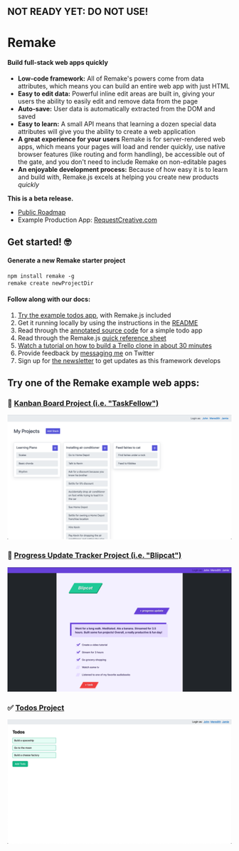## NOT READY YET: DO NOT USE!

# Remake

#### Build full-stack web apps quickly

* **Low-code framework:** All of Remake's powers come from data attributes, which means you can build an entire web app with just HTML
* **Easy to edit data:** Powerful inline edit areas are built in, giving your users the ability to easily edit and remove data from the page
* **Auto-save:** User data is automatically extracted from the DOM and saved
* **Easy to learn:** A small API means that learning a dozen special data attributes will give you the ability to create a web application
* **A great experience for your users** Remake is for server-rendered web apps, which means your pages will load and render quickly, use native browser features (like routing and form handling), be accessible out of the gate, and you don't need to include Remake on non-editable pages
* **An enjoyable development process:** Because of how easy it is to learn and build with, Remake.js excels at helping you create new products _quickly_

**This is a beta release.** 
* [Public Roadmap](https://trello.com/b/BXvugSjT/remake)
* Example Production App: [RequestCreative.com](https://requestcreative.com)

## Get started! 🤓

#### Generate a new Remake starter project

```
npm install remake -g
remake create newProjectDir
```

#### Follow along with our docs:

1. [Try the example todos app](https://github.com/panphora/remake-todos), with Remake.js included 
2. Get it running locally by using the instructions in the [README](https://github.com/panphora/remake-todos/blob/master/README.md)
3. Read through the [annotated source code](https://gist.github.com/panphora/5f5657e8bb3b418d55eb68d7e17f1ed8) for a simple todo app
4. Read through the Remake.js [quick reference sheet](https://gist.github.com/panphora/0a71e6394d96ee9efd9d5711702bfc1c)
5. [Watch a tutorial on how to build a Trello clone in about 30 minutes](https://www.youtube.com/watch?v=H_FvfswKufo)
6. Provide feedback by [messaging me](https://twitter.com/panphora) on Twitter
7. Sign up for [the newsletter](https://mailchi.mp/59def7603a0f/remake) to get updates as this framework develops


## Try one of the Remake example web apps:

### 📖 [Kanban Board Project (i.e. "TaskFellow")](https://github.com/panphora/task-fellow)

![Taskfellow screenshot](./docs/taskfellow.png)

### 🚴 [Progress Update Tracker Project (i.e. "Blipcat")](https://github.com/panphora/blipcat)

![Blipcat screenshot](./docs/blipcat.png)

### ✅ [Todos Project](https://github.com/panphora/remake-todos)

![Todos screenshot](./docs/remake-todos.png)


